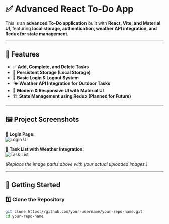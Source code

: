 # ✅ Advanced React To-Do App

This is an **advanced To-Do application** built with **React, Vite, and Material UI**, featuring **local storage, authentication, weather API integration, and Redux for state management**.

---

## 🌟 Features

- ✅ **Add, Complete, and Delete Tasks**
- 🔄 **Persistent Storage (Local Storage)**
- 🔐 **Basic Login & Logout System**
- 🌤 **Weather API Integration for Outdoor Tasks**
- 🎨 **Modern & Responsive UI with Material UI**
- 🏗 **State Management using Redux (Planned for Future)**

---

## 🖼 Project Screenshots  

📌 **Login Page:**  
![Login UI](assets/logoutpage.jpg)  

📌 **Task List with Weather Integration:**  
![Task List](assets/taskpage.jpg)  

*(Replace the image paths above with your actual uploaded images.)*

---

## 🚀 Getting Started  

### **1️⃣ Clone the Repository**  
```bash
git clone https://github.com/your-username/your-repo-name.git
cd your-repo-name
